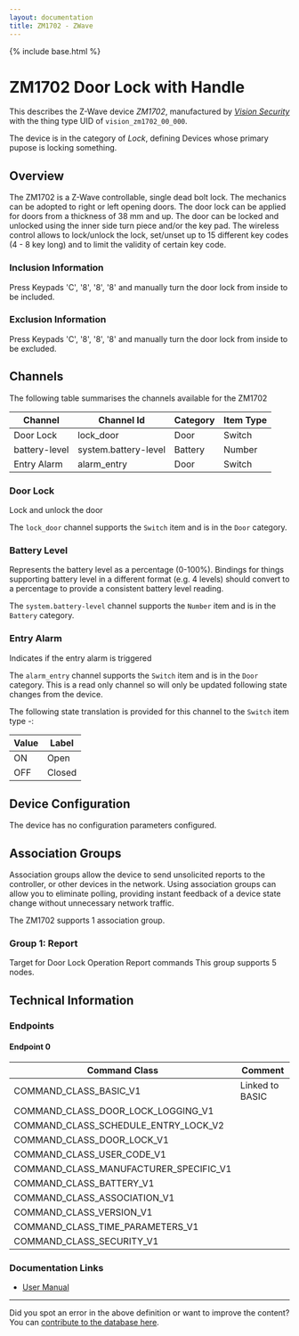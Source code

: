 ```yaml
---
layout: documentation
title: ZM1702 - ZWave
---
```


{% include base.html %}

# ZM1702 Door Lock with Handle
This describes the Z-Wave device *ZM1702*, manufactured by *[Vision Security](http://www.visionsecurity.com.tw/)* with the thing type UID of ```vision_zm1702_00_000```.

The device is in the category of *Lock*, defining Devices whose primary pupose is locking something.

## Overview

The ZM1702 is a Z-Wave controllable, single dead bolt lock. The mechanics can be adopted to right or left opening doors. The door lock can be applied for doors from a thickness of 38 mm and up. The door can be locked and unlocked using the inner side turn piece and/or the key pad. The wireless control allows to lock/unlock the lock, set/unset up to 15 different key codes (4 - 8 key long) and to limit the validity of certain key code.

### Inclusion Information

Press Keypads 'C', '8', '8', '8' and manually turn the door lock from inside to be included.

### Exclusion Information

Press Keypads 'C', '8', '8', '8' and manually turn the door lock from inside to be excluded.

## Channels

The following table summarises the channels available for the ZM1702

| Channel | Channel Id | Category | Item Type |
|---------|------------|----------|-----------|
| Door Lock | lock_door | Door | Switch | 
| battery-level | system.battery-level | Battery | Number |
| Entry Alarm | alarm_entry | Door | Switch | 

### Door Lock

Lock and unlock the door

The ```lock_door``` channel supports the ```Switch``` item and is in the ```Door``` category.

### Battery Level

Represents the battery level as a percentage (0-100%). Bindings for things supporting battery level in a different format (e.g. 4 levels) should convert to a percentage to provide a consistent battery level reading.

The ```system.battery-level``` channel supports the ```Number``` item and is in the ```Battery``` category.

### Entry Alarm

Indicates if the entry alarm is triggered
        

The ```alarm_entry``` channel supports the ```Switch``` item and is in the ```Door``` category. This is a read only channel so will only be updated following state changes from the device.

The following state translation is provided for this channel to the ```Switch``` item type -:

| Value | Label     |
|-------|-----------|
| ON | Open |
| OFF | Closed |



## Device Configuration

The device has no configuration parameters configured.

## Association Groups

Association groups allow the device to send unsolicited reports to the controller, or other devices in the network. Using association groups can allow you to eliminate polling, providing instant feedback of a device state change without unnecessary network traffic.

The ZM1702 supports 1 association group.

### Group 1: Report

Target for Door Lock Operation Report commands
This group supports 5 nodes.

## Technical Information

### Endpoints

#### Endpoint 0

| Command Class | Comment |
|---------------|---------|
| COMMAND_CLASS_BASIC_V1| Linked to BASIC|
| COMMAND_CLASS_DOOR_LOCK_LOGGING_V1| |
| COMMAND_CLASS_SCHEDULE_ENTRY_LOCK_V2| |
| COMMAND_CLASS_DOOR_LOCK_V1| |
| COMMAND_CLASS_USER_CODE_V1| |
| COMMAND_CLASS_MANUFACTURER_SPECIFIC_V1| |
| COMMAND_CLASS_BATTERY_V1| |
| COMMAND_CLASS_ASSOCIATION_V1| |
| COMMAND_CLASS_VERSION_V1| |
| COMMAND_CLASS_TIME_PARAMETERS_V1| |
| COMMAND_CLASS_SECURITY_V1| |

### Documentation Links

* [User Manual](https://www.cd-jackson.com/zwave_device_uploads/411/zm1702.pdf)

---

Did you spot an error in the above definition or want to improve the content?
You can [contribute to the database here](http://www.cd-jackson.com/index.php/zwave/zwave-device-database/zwave-device-list/devicesummary/411).
